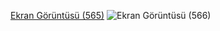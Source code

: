 [Ekran Görüntüsü (565)](https://user-images.githubusercontent.com/119927786/209222911-996a8249-c3fe-457c-b38c-c9074b3c7002.png)
![Ekran Görüntüsü (566)](https://user-images.githubusercontent.com/119927786/209222942-92f56074-0413-47d1-adcc-b282628c3976.png)
